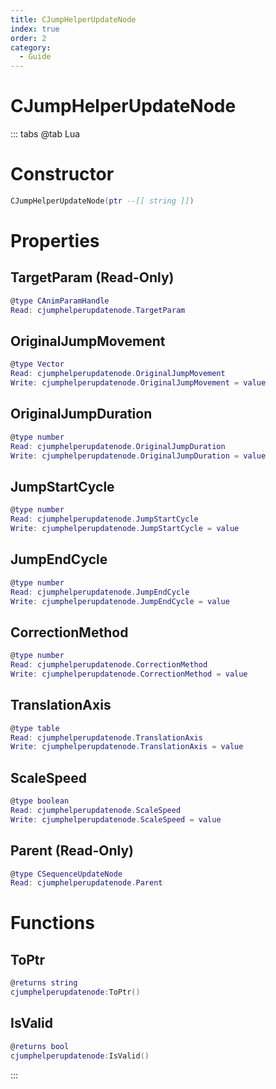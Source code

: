 ```yaml
---
title: CJumpHelperUpdateNode
index: true
order: 2
category:
  - Guide
---
```


# CJumpHelperUpdateNode

::: tabs
@tab Lua
# Constructor
```lua
CJumpHelperUpdateNode(ptr --[[ string ]])
```
# Properties
## TargetParam (Read-Only)
```lua
@type CAnimParamHandle
Read: cjumphelperupdatenode.TargetParam
```
## OriginalJumpMovement 
```lua
@type Vector
Read: cjumphelperupdatenode.OriginalJumpMovement
Write: cjumphelperupdatenode.OriginalJumpMovement = value
```
## OriginalJumpDuration 
```lua
@type number
Read: cjumphelperupdatenode.OriginalJumpDuration
Write: cjumphelperupdatenode.OriginalJumpDuration = value
```
## JumpStartCycle 
```lua
@type number
Read: cjumphelperupdatenode.JumpStartCycle
Write: cjumphelperupdatenode.JumpStartCycle = value
```
## JumpEndCycle 
```lua
@type number
Read: cjumphelperupdatenode.JumpEndCycle
Write: cjumphelperupdatenode.JumpEndCycle = value
```
## CorrectionMethod 
```lua
@type number
Read: cjumphelperupdatenode.CorrectionMethod
Write: cjumphelperupdatenode.CorrectionMethod = value
```
## TranslationAxis 
```lua
@type table
Read: cjumphelperupdatenode.TranslationAxis
Write: cjumphelperupdatenode.TranslationAxis = value
```
## ScaleSpeed 
```lua
@type boolean
Read: cjumphelperupdatenode.ScaleSpeed
Write: cjumphelperupdatenode.ScaleSpeed = value
```
## Parent (Read-Only)
```lua
@type CSequenceUpdateNode
Read: cjumphelperupdatenode.Parent
```
# Functions
## ToPtr
```lua
@returns string
cjumphelperupdatenode:ToPtr()
```
## IsValid
```lua
@returns bool
cjumphelperupdatenode:IsValid()
```

:::